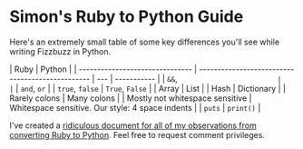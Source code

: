# Simon's Ruby to Python Guide

Here's an extremely small table of some key differences you'll see while writing Fizzbuzz in Python.

| Ruby                            | Python                                           |
| ------------------------------- | ------------------------------------------------ | --- | ----------- |
| `&&`, `                         |                                                  | `   | `and`, `or` |
| `true`, `false`                 | `True`, `False`                                  |
| Array                           | List                                             |
| Hash                            | Dictionary                                       |
| Rarely colons                   | Many colons                                      |
| Mostly not whitespace sensitive | Whitespace sensitive. Our style: 4 space indents |
| `puts`                          | `print()`                                        |

I've created a [ridiculous document for all of my observations from converting Ruby to Python](https://docs.google.com/document/d/1cThOtKC7OrS-0QO4qJwiLLdSd6gbo7pKGhImJlbqOpM/edit?usp=sharing). Feel free to request comment privileges.
